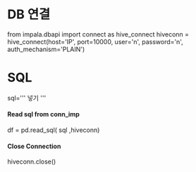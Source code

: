 # DB 연결
from impala.dbapi import connect as hive_connect
hiveconn = hive_connect(host='IP',
               port=10000,
               user='n',
               password='n',
               auth_mechanism='PLAIN')
               
# SQL
sql='''
넣기
'''
#### Read sql from conn_imp
df = pd.read_sql( sql ,hiveconn)
#### Close Connection
hiveconn.close()
